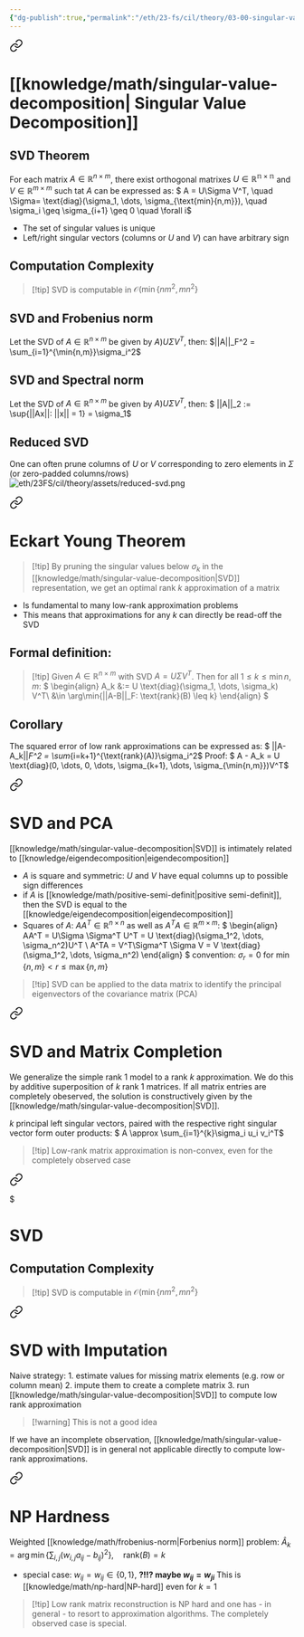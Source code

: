 ```yaml
---
{"dg-publish":true,"permalink":"/eth/23-fs/cil/theory/03-00-singular-value-decomposition/","tags":["eth/cil/theory"],"created":"","updated":""}
---
```



<div class="transclusion internal-embed is-loaded"><a class="markdown-embed-link" href="/knowledge/math/singular-value-decomposition/" aria-label="Open link"><svg xmlns="http://www.w3.org/2000/svg" width="24" height="24" viewBox="0 0 24 24" fill="none" stroke="currentColor" stroke-width="2" stroke-linecap="round" stroke-linejoin="round" class="svg-icon lucide-link"><path d="M10 13a5 5 0 0 0 7.54.54l3-3a5 5 0 0 0-7.07-7.07l-1.72 1.71"></path><path d="M14 11a5 5 0 0 0-7.54-.54l-3 3a5 5 0 0 0 7.07 7.07l1.71-1.71"></path></svg></a><div class="markdown-embed">




# [[knowledge/math/singular-value-decomposition\| Singular Value Decomposition]]

## SVD Theorem
For each matrix $A \in \mathbb{R}^{n \times m}$, there exist orthogonal matrixes $U \in \mathbb{R^{n \times n}}$ and $V \in \mathbb{R}^{m \times m}$ such tat $A$ can be expressed as:
$
A = U\Sigma V^T, \quad \Sigma= \text{diag}(\sigma_1, \dots, \sigma_{\text{min}\{n,m\}}), \quad \sigma_i \geq \sigma_{i+1} \geq 0 \quad \forall i$
* The set of singular values is unique
* Left/right singular vectors (columns or $U$ and $V$) can have arbitrary sign

## Computation Complexity
>[!tip] SVD is computable in $\mathcal{O}(\min\{nm^2, mn^2\}$


## SVD and Frobenius norm
Let the SVD of $A \in \mathbb{R}^{n \times m}$ be given by $A ) U\Sigma V^T$, then:
$||A||_F^2 = \sum_{i=1}^{\min{n,m}}\sigma_i^2$
## SVD and Spectral norm
Let the SVD of $A \in \mathbb{R}^{n \times m}$ be given by $A ) U\Sigma V^T$, then:
$
||A||_2 := \sup\{||Ax||: ||x|| = 1\} = \sigma_1$
## Reduced SVD
One can often prune columns of $U$ or $V$ corresponding to zero elements in $\Sigma$ (or zero-padded columns/rows)
![eth/23FS/cil/theory/assets/reduced-svd.png](/img/user/eth/23FS/cil/theory/assets/reduced-svd.png)

</div></div>



<div class="transclusion internal-embed is-loaded"><a class="markdown-embed-link" href="/eth/23-fs/cil/theory/03-01-eckart-young-theorem/" aria-label="Open link"><svg xmlns="http://www.w3.org/2000/svg" width="24" height="24" viewBox="0 0 24 24" fill="none" stroke="currentColor" stroke-width="2" stroke-linecap="round" stroke-linejoin="round" class="svg-icon lucide-link"><path d="M10 13a5 5 0 0 0 7.54.54l3-3a5 5 0 0 0-7.07-7.07l-1.72 1.71"></path><path d="M14 11a5 5 0 0 0-7.54-.54l-3 3a5 5 0 0 0 7.07 7.07l1.71-1.71"></path></svg></a><div class="markdown-embed">




# Eckart Young Theorem
>[!tip] By pruning the singular values below $\sigma_k$ in the [[knowledge/math/singular-value-decomposition\|SVD]] representation, we get an optimal rank $k$ approximation of a matrix
>
* Is fundamental to many low-rank approximation problems
* This means that approximations for any $k$ can directly be read-off the SVD
## Formal definition:
>[!tip] Given $A \in \mathbb{R}^{n \times m}$ with SVD $A = U \Sigma V^T$. Then for all $1 \leq k \leq \min{n,m}$:
>$
>\begin{align}
>A_k &:= U \text{diag}(\sigma_1, \dots, \sigma_k) V^T\\
>	&\in \arg\min\{||A-B||_F: \text{rank}(B) \leq k\}
>\end{align}
>$

## Corollary
The squared error of low rank approximations can be expressed as:
$
||A-A_k||_F^2 = \sum_{i=k+1}^{\text{rank}(A)}\sigma_i^2$
Proof:
$
A - A_k = U \text{diag}(0, \dots, 0, \dots, \sigma_{k+1}, \dots, \sigma_{\min\{n,m\}})V^T$


</div></div>


<div class="transclusion internal-embed is-loaded"><a class="markdown-embed-link" href="/eth/23-fs/cil/theory/03-02-svd-pca/" aria-label="Open link"><svg xmlns="http://www.w3.org/2000/svg" width="24" height="24" viewBox="0 0 24 24" fill="none" stroke="currentColor" stroke-width="2" stroke-linecap="round" stroke-linejoin="round" class="svg-icon lucide-link"><path d="M10 13a5 5 0 0 0 7.54.54l3-3a5 5 0 0 0-7.07-7.07l-1.72 1.71"></path><path d="M14 11a5 5 0 0 0-7.54-.54l-3 3a5 5 0 0 0 7.07 7.07l1.71-1.71"></path></svg></a><div class="markdown-embed">




# SVD and PCA
[[knowledge/math/singular-value-decomposition\|SVD]] is intimately related to [[knowledge/eigendecomposition\|eigendecomposition]]
* $A$ is square and symmetric: $U$ and $V$ have equal columns up to possible sign differences
* if $A$ is [[knowledge/math/positive-semi-definit\|positive semi-definit]], then the SVD is equal to the [[knowledge/eigendecomposition\|eigendecomposition]]
* Squares of $A$: $AA^T \in \mathbb{R}^{n \times n}$ as well as $A^TA \in \mathbb{R}^{m \times m}$: 
$
\begin{align}
AA^T = U\Sigma \Sigma^T U^T = U \text{diag}(\sigma_1^2, \dots, \sigma_n^2)U^T \\
A^TA = V^T\Sigma^T \Sigma V = V \text{diag}(\sigma_1^2, \dots, \sigma_n^2)
\end{align}
$
 convention: $\sigma_r = 0$ for $\min\{n,m\} < r \leq \max\{n,m\}$

>[!tip] SVD can be applied to the data matrix to identify the principal eigenvectors of the covariance matrix (PCA)



</div></div>


<div class="transclusion internal-embed is-loaded"><a class="markdown-embed-link" href="/eth/23-fs/cil/theory/03-03-svd-matrix-completion/" aria-label="Open link"><svg xmlns="http://www.w3.org/2000/svg" width="24" height="24" viewBox="0 0 24 24" fill="none" stroke="currentColor" stroke-width="2" stroke-linecap="round" stroke-linejoin="round" class="svg-icon lucide-link"><path d="M10 13a5 5 0 0 0 7.54.54l3-3a5 5 0 0 0-7.07-7.07l-1.72 1.71"></path><path d="M14 11a5 5 0 0 0-7.54-.54l-3 3a5 5 0 0 0 7.07 7.07l1.71-1.71"></path></svg></a><div class="markdown-embed">




# SVD and Matrix Completion
We generalize the simple rank 1 model to a rank $k$ approximation.
We do this by additive superposition of $k$ rank 1 matrices.
If all matrix entries are completely obeserved, the solution is constructively given by the [[knowledge/math/singular-value-decomposition\|SVD]].

$k$ principal left singular vectors, paired with the respective right singular vector form outer products:
$
A \approx \sum_{i=1}^{k}\sigma_i u_i v_i^T$
>[!tip] Low-rank matrix approximation is non-convex, even for the completely observed case


<div class="transclusion internal-embed is-loaded"><a class="markdown-embed-link" href="/knowledge/math/singular-value-decomposition/#computation-complexity" aria-label="Open link"><svg xmlns="http://www.w3.org/2000/svg" width="24" height="24" viewBox="0 0 24 24" fill="none" stroke="currentColor" stroke-width="2" stroke-linecap="round" stroke-linejoin="round" class="svg-icon lucide-link"><path d="M10 13a5 5 0 0 0 7.54.54l3-3a5 5 0 0 0-7.07-7.07l-1.72 1.71"></path><path d="M14 11a5 5 0 0 0-7.54-.54l-3 3a5 5 0 0 0 7.07 7.07l1.71-1.71"></path></svg></a><div class="markdown-embed">

$<div class="markdown-embed-title">

# SVD

</div>


## Computation Complexity
>[!tip] SVD is computable in $\mathcal{O}(\min\{nm^2, mn^2\}$



</div></div>




</div></div>


<div class="transclusion internal-embed is-loaded"><a class="markdown-embed-link" href="/eth/23-fs/cil/theory/03-04-svd-with-imputation/" aria-label="Open link"><svg xmlns="http://www.w3.org/2000/svg" width="24" height="24" viewBox="0 0 24 24" fill="none" stroke="currentColor" stroke-width="2" stroke-linecap="round" stroke-linejoin="round" class="svg-icon lucide-link"><path d="M10 13a5 5 0 0 0 7.54.54l3-3a5 5 0 0 0-7.07-7.07l-1.72 1.71"></path><path d="M14 11a5 5 0 0 0-7.54-.54l-3 3a5 5 0 0 0 7.07 7.07l1.71-1.71"></path></svg></a><div class="markdown-embed">




# SVD with Imputation
Naive strategy:
	1. estimate values for missing matrix elements (e.g. row or column mean)
	2. impute them to create a complete matrix
	3. run [[knowledge/math/singular-value-decomposition\|SVD]] to compute low rank approximation

>[!warning] This is not a good idea

If we have an incomplete observation, [[knowledge/math/singular-value-decomposition\|SVD]] is in general not applicable directly to compute low-rank approximations.


</div></div>


<div class="transclusion internal-embed is-loaded"><a class="markdown-embed-link" href="/eth/23-fs/cil/theory/03-05-np-hard/" aria-label="Open link"><svg xmlns="http://www.w3.org/2000/svg" width="24" height="24" viewBox="0 0 24 24" fill="none" stroke="currentColor" stroke-width="2" stroke-linecap="round" stroke-linejoin="round" class="svg-icon lucide-link"><path d="M10 13a5 5 0 0 0 7.54.54l3-3a5 5 0 0 0-7.07-7.07l-1.72 1.71"></path><path d="M14 11a5 5 0 0 0-7.54-.54l-3 3a5 5 0 0 0 7.07 7.07l1.71-1.71"></path></svg></a><div class="markdown-embed">




# NP Hardness
Weighted [[knowledge/math/frobenius-norm\|Forbenius norm]] problem:
$\hat{A}_k = \arg\min \left\{\sum_{i,j} (w_{i,j} a_{ij} - b_{ij})^2\right\}, \quad \text{rank}(B) = k$

* special case: $w_{ij} = w_{ij} \in \{0,1\}$, **?!!? maybe $w_{ij} = w_{ji}$**
This is [[knowledge/math/np-hard\|NP-hard]] even for $k=1$

>[!tip] Low rank matrix reconstruction is NP hard and one has - in general - to resort to approximation algorithms. The completely observed case is special.



</div></div>

